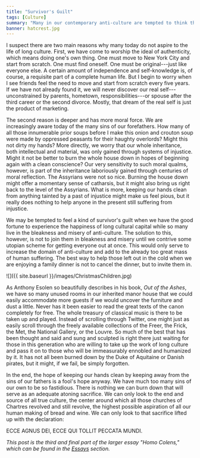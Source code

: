 ```yaml
---
title: "Survivor's Guilt"
tags: [Culture]
summary: "Many in our contemporary anti-culture are tempted to think that they should not enjoy the wealth of past culture because it comes with dirty hands.  The best way to help those left out in the cold when we are enjoying a family dinner, however, is not to cancel the dinner, but to invite them in."
banner: hatcrest.jpg
---
```


I suspect there are two main reasons why many today do not aspire to the life of long culture.  First, we have come to worship the ideal of authenticity, which means doing one's own thing.  One must move to New York City and start from scratch.  One must find oneself.  One must be original---just like everyone else.  A certain amount of independence and self-knowledge is, of course, a requisite part of a complete human life.  But I begin to worry when I see friends feel the need to move and start from scratch every five years.  If we have not already found it, we will never discover our real self---unconstrained by parents, hometown, responsibilities---or spouse after the third career or the second divorce.  Mostly, that dream of the real self is just the product of marketing.

The second reason is deeper and has more moral force.  We are increasingly aware today of the many sins of our forefathers.  How many of all those innumerable prior soups before I make this onion and crouton soup were made by oppressed peasants for their haughty overlords?  Might this not dirty my hands?  More directly, we worry that our whole inheritance, both intellectual and material, was only gained through systems of injustice.  Might it not be better to burn the whole house down in hopes of beginning again with a clean conscience?  Our very sensitivity to such moral qualms, however, is part of the inheritance laboriously gained through centuries of moral reflection.  The Assyrians were not so nice.  Burning the house down might offer a momentary sense of catharsis, but it might also bring us right back to the level of the Assyrians.  What is more, keeping our hands clean from anything tainted by a past of injustice might make us feel pious, but it really does nothing to help anyone in the present still suffering from injustice.<!--more-->

We may be tempted to feel a kind of survivor's guilt when we have the good fortune to experience the happiness of long cultural capital while so many live in the bleakness and misery of anti-culture.  The solution to this, however, is not to join them in bleakness and misery until we contrive some utopian scheme for getting everyone out at once.  This would only serve to increase the domain of anti-culture and add to the already too great mass of human suffering.  The best way to help those left out in the cold when we are enjoying a family dinner is not to cancel the dinner, but to invite them in.

![]({{ site.baseurl }}/images/ChristmasChildren.jpg)

As Anthony Esolen so beautifully describes in his book, *Out of the Ashes*, we have so many unused rooms in our inherited manor house that we could easily accommodate more guests if we would uncover the furniture and dust a little.  Never has it been easier to read the great texts of the canon completely for free.  The whole treasury of classical music is there to be taken up and played.  Instead of scrolling through Twitter, one might just as easily scroll through the freely available collections of the Freer, the Frick, the Met, the National Gallery, or the Louvre.  So much of the best that has been thought and said and sung and sculpted is right there just waiting for those in this generation who are willing to take up the work of long culture and pass it on to those who will be immeasurably ennobled and humanized by it.  It has not all been burned down by the Duke of Aquitaine or Danish pirates, but it might, if we fail, be simply forgotten.

In the end, the hope of keeping our hands clean by keeping away from the sins of our fathers is a fool's hope anyway.  We have much too many sins of our own to be so fastidious.  There is nothing we can burn down that will serve as an adequate atoning sacrifice.  We can only look to the end and source of all true culture, the center around which all those churches of Chartres revolved and still revolve, the highest possible aspiration of all our human making of bread and wine.  We can only look to that sacrifice lifted up with the declaration:

ECCE AGNUS DEI, ECCE QUI TOLLIT PECCATA MUNDI.

*This post is the third and final part of the larger essay "Homo Colens," which can be found in the <a href="{{ site.baseurl }}/essays/">Essays</a> section.*